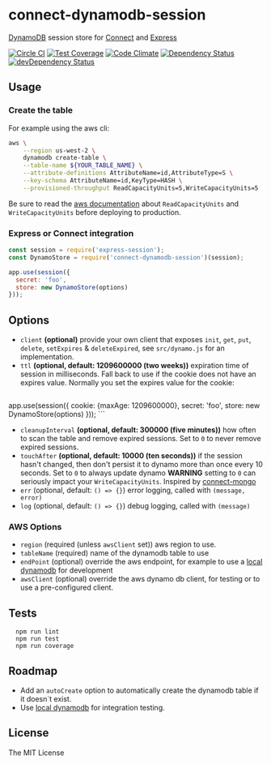# connect-dynamodb-session

[DynamoDB](https://aws.amazon.com/dynamodb) session store for [Connect](https://github.com/senchalabs/connect) and [Express](http://expressjs.com/)

[![Circle CI](https://circleci.com/gh/andysprout/connect-dynamodb-session.svg?style=svg)](https://circleci.com/gh/andysprout/connect-dynamodb-session)
[![Test Coverage](https://codeclimate.com/github/andysprout/connect-dynamodb-session/badges/coverage.svg)](https://codeclimate.com/github/andysprout/connect-dynamodb-session/coverage)
[![Code Climate](https://codeclimate.com/github/andysprout/connect-dynamodb-session/badges/gpa.svg)](https://codeclimate.com/github/andysprout/connect-dynamodb-session)
[![Dependency Status](https://david-dm.org/andysprout/connect-dynamodb-session.svg)](https://david-dm.org/andysprout/connect-dynamodb-session)
[![devDependency Status](https://david-dm.org/andysprout/connect-dynamodb-session/dev-status.svg)](https://david-dm.org/andysprout/connect-dynamodb-session#info=devDependencies)

## Usage

### Create the table
For example using the aws cli:

```bash
aws \
    --region us-west-2 \
    dynamodb create-table \
    --table-name ${YOUR_TABLE_NAME} \
    --attribute-definitions AttributeName=id,AttributeType=S \
    --key-schema AttributeName=id,KeyType=HASH \
    --provisioned-throughput ReadCapacityUnits=5,WriteCapacityUnits=5
```

Be sure to read the [aws documentation](http://docs.aws.amazon.com/amazondynamodb/latest/developerguide/HowItWorks.ProvisionedThroughput.html) about `ReadCapacityUnits` and `WriteCapacityUnits` before deploying to production. 

### Express or Connect integration

```js
const session = require('express-session');
const DynamoStore = require('connect-dynamodb-session')(session);

app.use(session({
  secret: 'foo',
  store: new DynamoStore(options)
}));
```


## Options

  - `client` **(optional)** provide your own client that exposes `init`, `get`, `put`, `delete`, `setExpires` & `deleteExpired`, see `src/dynamo.js` for an implementation.
  - `ttl` **(optional, default: 1209600000 (two weeks))** expiration time of session in milliseconds. Fall back to use if the cookie does not have an expires value. Normally you set the expires value for the cookie:
    ```js
app.use(session({
  cookie: {maxAge: 1209600000},
  secret: 'foo',
  store: new DynamoStore(options)
}));
    ```
  - `cleanupInterval` **(optional, default: 300000 (five minutes))** how often to scan the table and remove expired sessions. Set to `0` to never remove expired sessions.
  - `touchAfter` **(optional, default: 10000 (ten seconds))** if the session hasn't changed, then don't persist it to dynamo more than once every 10 seconds. Set to `0` to always update dynamo **WARNING** setting to `0` can seriously impact your `WriteCapacityUnits`. Inspired by [connect-mongo](https://github.com/kcbanner/connect-mongo)
  - `err` (optional, default: `() => {}`) error logging, called with `(message, error)`
  - `log` (optional, default: `() => {}`) debug logging, called with `(message)`

### AWS Options

  - `region` (required (unless `awsClient` set)) aws region to use.
  - `tableName` (required) name of the dynamodb table to use
  - `endPoint` (optional) override the aws endpoint, for example to use a [local dynamodb](http://docs.aws.amazon.com/amazondynamodb/latest/developerguide/Tools.DynamoDBLocal.html) for development
  - `awsClient` (optional) override the aws dynamo db client, for testing or to use a pre-configured client.

## Tests

```
  npm run lint
  npm run test
  npm run coverage
```

## Roadmap

* Add an `autoCreate` option to automatically create the dynamodb table if it doesn`t exist.
* Use [local dynamodb](http://docs.aws.amazon.com/amazondynamodb/latest/developerguide/Tools.DynamoDBLocal.html) for integration testing.

## License

The MIT License

